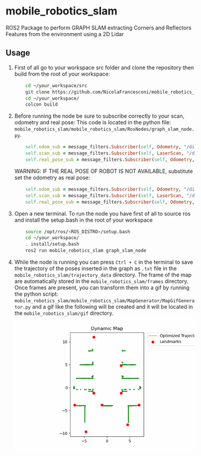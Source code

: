 # mobile_robotics_slam
ROS2 Package to perform GRAPH SLAM extracting Corners and Reflectors Features from the environment using a 2D Lidar

## Usage

1. First of all go to your workspace src folder and clone the repository then build from the root of your workspace:
      ```bash
          cd ~/your_workspace/src
          git clone https://github.com/NicolaFrancesconi/mobile_robotics_slam.git
          cd ~/your_workspace/
          colcon build
      ```
2. Before running the node be sure to subscribe correctly to your scan, odometry and real pose:
   This code is located in the python file: `mobile_robotics_slam/mobile_robotics_slam/RosNodes/graph_slam_node.py`.
      ```ruby
          self.odom_sub = message_filters.Subscriber(self, Odometry, "/dingo/odometry")
          self.scan_sub = message_filters.Subscriber(self, LaserScan, "/diff_drive/scan")
          self.real_pose_sub = message_filters.Subscriber(self, Odometry, "/diff_drive/real_pose")    
      ```
    WARNING: IF THE REAL POSE OF ROBOT IS NOT AVAILABLE, substitute set the odometry as real pose:
      ```ruby
          self.odom_sub = message_filters.Subscriber(self, Odometry, "/dingo/odometry")
          self.scan_sub = message_filters.Subscriber(self, LaserScan, "/diff_drive/scan")
          self.real_pose_sub = message_filters.Subscriber(self, Odometry, "/dingo/odometry")    
      ```

3. Open a new terminal. To run the node you have first of all to source ros and install the setup.bash in the root of your workspace
      ```bash
          source /opt/ros/<ROS_DISTRO>/setup.bash
          cd ~/your_workspace/
          . install/setup.bash
          ros2 run mobile_robotics_slam graph_slam_node
      ```

4. While the node is running you can press `Ctrl + C` in the terminal to save the trajectory of the poses inserted in the graph as `.txt` file in
   the  `mobile_robotics_slam/trajectory_data` directory. 
   The frame of the map are automatically stored in the `mobile_robotics_slam/frames` directory. Once frames are present, you can transform them into
   a gif by running the python script: `mobile_robotics_slam/mobile_robotics_slam/MapGenerator/MapGifGenerator.py` and a gif like the following will be
   created and it will be located in the `mobile_robotics_slam/gif` directory.
   ![](gif/dynamic_map_no_ICP2.gif)
   


